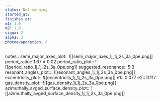 ```yaml
---
status: Not running
started_at:
finishes_at:
m1: 1.0
m2: 1.0
sigma: 2
alpha: 3
photoevaporation: 0
---
```


notes::
semi_major_axes_plot:: ![[semi_major_axes_1j_1j_2s_3a_0pe.png]]
period_ratio:: 1.67 ± 0.02
period_ratio_plot:: ![[period_ratio_1j_1j_2s_3a_0pe.png]]
suggested_resonance:: 5:3
resonant_angles_plot:: ![[resonant_angles_1j_1j_2s_3a_0pe.png]]
eccentricity_plot:: ![[eccentricity_1j_1j_2s_3a_0pe.png]]
e1:: 0.077
e2:: 0.117
gas_density_plot:: ![[gas_density_1j_1j_2s_3a_0pe.png]]
azimuthally_avged_surface_density_plot:: ![[azimuthally_avged_surface_density_1j_1j_2s_3a_0pe.png]]
